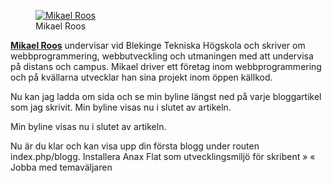 <figure class="figure left">
<a href="https://www.gravatar.com/avatar/02f8a1876759ad09f215055ff17cc318.jpg"><img src="https://www.gravatar.com/avatar/02f8a1876759ad09f215055ff17cc318.jpg?r=pg&amp;d=wavatar&amp;s=80" alt="Mikael Roos"/></a>
<figcaption markdown=1>Mikael Roos</figcaption>
</figure>

 <a href=https://plus.google.com/101196514892086552893 rel=author><strong>Mikael Roos</strong></a> undervisar vid Blekinge Tekniska Högskola och skriver om webbprogrammering, webbutveckling och utmaningen med att undervisa på distans och campus. Mikael driver ett företag inom webbprogrammering och på kvällarna utvecklar han sina projekt inom öppen källkod.


Nu kan jag ladda om sida och se min byline längst ned på varje bloggartikel som jag skrivit.
Min byline visas nu i slutet av artikeln.

Min byline visas nu i slutet av artikeln.

Nu är du klar och kan visa upp din första blogg under routen index.php/blogg.
Installera Anax Flat som utvecklingsmiljö för skribent »
« Jobba med temaväljaren

